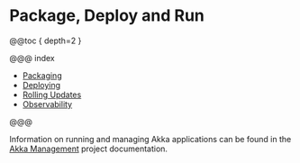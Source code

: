 # Package, Deploy and Run
 
@@toc { depth=2 }

@@@ index
 
* [Packaging](packaging.md)
* [Deploying](deploying.md)
* [Rolling Updates](rolling-updates.md)
* [Observability](observability.md)
 
@@@

Information on running and managing Akka applications can be found in 
the [Akka Management](https://doc.akka.io/docs/akka-management/current/) project documentation.

